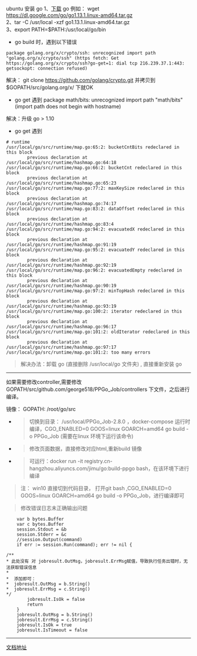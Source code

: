 ubuntu 安装 go
1、[下载](https://golang.google.cn/dl/) go  例如： wget https://dl.google.com/go/go1.13.1.linux-amd64.tar.gz  
2、tar -C /usr/local -xzf  go1.13.1.linux-amd64.tar.gz  
3、export PATH=$PATH:/usr/local/go/bin


* go build 时，遇到以下错误  
```text
package golang.org/x/crypto/ssh: unrecognized import path "golang.org/x/crypto/ssh" (https fetch: Get https://golang.org/x/crypto/ssh?go-get=1: dial tcp 216.239.37.1:443: getsockopt: connection refused)
```
解决： git clone https://github.com/golang/crypto.git 并拷贝到 $GOPATH/src/golang.org/x/ 下就OK



* go get 遇到  package math/bits: unrecognized import path "math/bits" (import path does not begin with hostname)

解决：升级 go > 1.10

* go get 遇到 
```text
# runtime
/usr/local/go/src/runtime/map.go:65:2: bucketCntBits redeclared in this block
        previous declaration at /usr/local/go/src/runtime/hashmap.go:64:18
/usr/local/go/src/runtime/map.go:66:2: bucketCnt redeclared in this block
        previous declaration at /usr/local/go/src/runtime/hashmap.go:65:23
/usr/local/go/src/runtime/map.go:77:2: maxKeySize redeclared in this block
        previous declaration at /usr/local/go/src/runtime/hashmap.go:74:17
/usr/local/go/src/runtime/map.go:83:2: dataOffset redeclared in this block
        previous declaration at /usr/local/go/src/runtime/hashmap.go:83:4
/usr/local/go/src/runtime/map.go:94:2: evacuatedX redeclared in this block
        previous declaration at /usr/local/go/src/runtime/hashmap.go:91:19
/usr/local/go/src/runtime/map.go:95:2: evacuatedY redeclared in this block
        previous declaration at /usr/local/go/src/runtime/hashmap.go:92:19
/usr/local/go/src/runtime/map.go:96:2: evacuatedEmpty redeclared in this block
        previous declaration at /usr/local/go/src/runtime/hashmap.go:90:19
/usr/local/go/src/runtime/map.go:97:2: minTopHash redeclared in this block
        previous declaration at /usr/local/go/src/runtime/hashmap.go:93:19
/usr/local/go/src/runtime/map.go:100:2: iterator redeclared in this block
        previous declaration at /usr/local/go/src/runtime/hashmap.go:96:17
/usr/local/go/src/runtime/map.go:101:2: oldIterator redeclared in this block
        previous declaration at /usr/local/go/src/runtime/hashmap.go:97:17
/usr/local/go/src/runtime/map.go:101:2: too many errors
```

> 解决办法：卸载 go (直接删除 /usr/local/go 文件夹) , 直接重新安装 go


------------

如果需要修改controller,需要修改 GOPATH/src/github.com/george518/PPGo_Job/controllers 下文件，之后进行编译。

镜像：
 GOPATH: /root/go/src
 
* > 切换到目录： /usr/local/PPGo_Job-2.8.0  ，docker-compose 运行时编译，CGO_ENABLED=0 GOOS=linux GOARCH=amd64 go build -o PPGo_Job  (需要在linux 环境下运行该命令)

* > 修改页面数据，直接修改对应html,重新build 镜像

* > 可运行：docker run -it registry.cn-hangzhou.aliyuncs.com/jimu/go:build-ppgo bash，在该环境下进行编译


> 注： win10  直接切到代码目录， 打开git bash ,CGO_ENABLED=0 GOOS=linux GOARCH=amd64 go build -o PPGo_Job，进行编译即可

> 修改错误日志未正确输出问题 
```golang
    var b bytes.Buffer
    var c bytes.Buffer
    session.Stdout = &b
    session.Stderr = &c
    //session.Output(command)
    if err := session.Run(command); err != nil { 

/**
* 此处没有 对 jobresult.OutMsg，jobresult.ErrMsg赋值，导致执行任务出错时，无法获取错误信息
*
*  添加即可：
*  jobresult.OutMsg = b.String()
*  jobresult.ErrMsg = c.String()
*/
        jobresult.IsOk = false
        return
    }
    jobresult.OutMsg = b.String()
    jobresult.ErrMsg = c.String()
    jobresult.IsOk = true
    jobresult.IsTimeout = false

```

---------
[文档地址](https://github.com/george518/PPGo_Job/releases)

